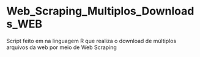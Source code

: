 # Web_Scraping_Multiplos_Downloads_WEB
Script feito em na linguagem R que realiza o download de múltiplos arquivos da web por meio de Web Scraping
